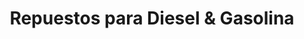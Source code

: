 ---
title: "Repuestos para Diesel & Gasolina"
url: /pereira/repuestos-para-diesel-y-gasolina/
shop: piezas de automóviles
---